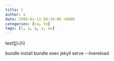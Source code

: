 ```yaml
---
title: t
author: a
date: 2999-01-11 00:34:00 +0800
categories: [ca, te]
tags: [t, a, g, s, as]
---
```


test입니다

bundle install
bundle exec jekyll serve --livereload
